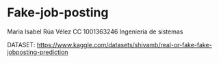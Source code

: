 # Fake-job-posting

Maria Isabel Rúa Vélez
CC 1001363246
Ingenieria de sistemas

DATASET: https://www.kaggle.com/datasets/shivamb/real-or-fake-fake-jobposting-prediction
